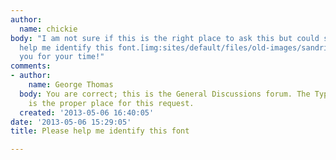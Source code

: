 ```yaml
---
author:
  name: chickie
body: "I am not sure if this is the right place to ask this but could someone please
  help me identify this font.[img:sites/default/files/old-images/sandridge tshirt_5743.jpeg]\r\n\r\nThank
  you for your time!"
comments:
- author:
    name: George Thomas
  body: You are correct; this is the General Discussions forum. The Type ID forum
    is the proper place for this request.
  created: '2013-05-06 16:40:05'
date: '2013-05-06 15:29:05'
title: Please help me identify this font

---
```

